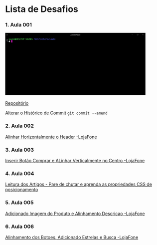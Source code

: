 # Lista de Desafios

### 1. Aula 001

<img src="src/imgs/Hyper.PNG" alt="Hyper" width="450" height="200">

[Repositório](https://github.com/SauloNunes/collabcode)

[Alterar o Histórico de Commit](https://git-scm.com/book/pt-br/v1/Ferramentas-do-Git-Reescrevendo-o-Hist%C3%B3rico)
`git commit --amend`

### 2. Aula 002

[Alinhar Horizontalmente o Header -LojaFone](https://saulonunes.github.io/collabcode/projetos/loja-fone/)

### 3. Aula 003

[Inserir Botão Comprar e ALinhar Verticalmente no Centro -LojaFone](https://saulonunes.github.io/collabcode/projetos/loja-fone/)

### 4. Aula 004

[Leitura dos Artigos - Pare de chutar e aprenda as propriedades CSS de posicionamento
](https://medium.com/collabcode/pare-de-chutar-e-aprenda-as-propriedades-css-de-posicionamento-603154655121)

### 5. Aula 005

[Adicionado Imagem do Produto e Alinhamento Descricao -LojaFone](https://saulonunes.github.io/collabcode/projetos/loja-fone/)

### 6. Aula 006

[Alinhamento dos Botoes, Adicionado Estrelas e Busca -LojaFone](https://saulonunes.github.io/collabcode/projetos/loja-fone/)
